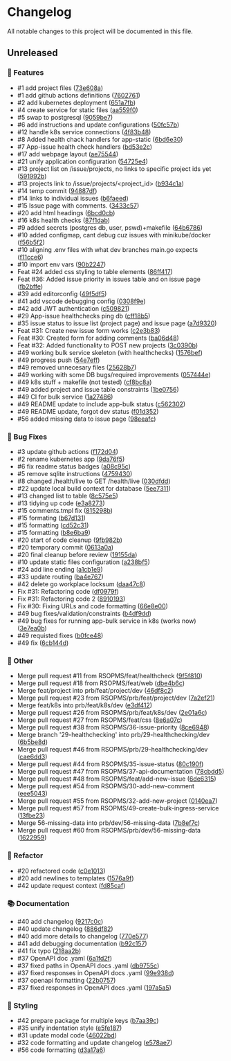 # Changelog

All notable changes to this project will be documented in this file.

## Unreleased

### <!-- 0 -->🚀 Features

- #1 add project files ([73e608a](73e608a3800231ef0b92be6e15cf4b9f9554abba))
- #1 add github actions definitions ([7602761](7602761f5394485f0742855d7432c6aae1842695))
- #2 add kubernetes deployment ([651a7fb](651a7fb6e13dcce8005758e0565ad09aa253b723))
- #4 create service for static files ([aa559f0](aa559f08b9ded6dd11b3c9250ddbc30f0e8c0eca))
- #5 swap to postgresql ([9059be7](9059be703e37e471530ca4afc14d1d478f9ae629))
- #6 add instructions and update configurations ([50fc57b](50fc57bca324322e204d504152733933358462ab))
- #12 handle k8s service connections ([4f83b48](4f83b48353c1dd30fff324e76faf636f9b343f35))
- #8 Added health chack handlers for app-static ([6bd6e30](6bd6e309c7f52a2612ab4c3a0437fd4f13b09a09))
- #7 App-issue health check handlers ([bd53e2c](bd53e2cb52d02f570a0aff52634d6cfc18359ba0))
- #17 add webpage layout ([ae75544](ae755440a2dcc676d525b1d6277201b2ed4d4838))
- #21 unify application configuration ([54725e4](54725e4ce9cfdc583dfe9755435841b173ef6f5e))
- #13 project list on /issue/projects, no links to specific project ids yet ([591992b](591992b89dbcf798225be797f7884ae62f7cd55f))
- #13 projects link to /issue/projects/<project_id> ([b934c1a](b934c1a96feba99b2af851f7133767b1e12873e8))
- #14 temp commit ([94887df](94887df255005d85fcd09d89b5486c2f17a608aa))
- #14 links to individual issues ([b6faeed](b6faeeda429d3311e959e228b87356219d9bb9c1))
- #15 Issue page with comments. ([3433c57](3433c578515244f31f1b364ec30e4eb44966e8b1))
- #20 add html headings ([6bcd0cb](6bcd0cb12bc6b26da7f621b9a1326af65b1a7e40))
- #16 k8s health checks ([87f1dab](87f1dabe1d7a155803a06e1310d35e7457dddd14))
- #9 added secrets (postgres db, user, pswd)+makefile ([64b6786](64b6786bc7a7d128e8950a2e5a31e397045cc2d6))
- #10 added configmap, cant debug cuz issues with minikube/docker ([f56b5f2](f56b5f21d5829ba074c64a0f1385e7f7318414d7))
- #10 aligning .env files with what dev branches main.go expects ([f11cce6](f11cce6b16b2e659da102a3f0f2e06c970a82acb))
- #10 import env vars ([90b2247](90b22472ac2895eb9659d197e71d9f52e9c61a53))
- Feat #24 added css styling to table elements ([86ff417](86ff417c1abfff3c3e6e2ac8ebe2008157c52f38))
- Feat #36: Added issue priority in issues table and on issue page ([fb2bffe](fb2bffe181b80265e9471927fa4e3d70668f5b82))
- #39 add editorconfig ([49f5df5](49f5df511d0645893965703c6a1c5042a2ce22a2))
- #41 add vscode debugging config ([0308f9e](0308f9eb1204a2ff5437f35590a493fe4d43c28e))
- #42 add JWT authentication ([c509821](c509821f04ad84fc30f424d62b5d5f7b33f7087d))
- #29 App-issue healthchecks ping db ([cff18b5](cff18b5fa41d8f9f2bf676824a236aae4dbd5767))
- #35 issue status to issue list (project page) and issue page ([a7d9320](a7d9320f909239920fdaa64421a2d76d683ac312))
- Feat #31: Create new issue form works ([c2e3b83](c2e3b8391b26a44b47eba1d9841b1dace6bd94d2))
- Feat #30: Created form for adding comments ([ba06d48](ba06d48583a9fdd9d1bcd7875944b3cac5965732))
- Feat #32: Added functionality to POST new projects ([3c0390b](3c0390b505d090bfcb701b3522594adcadfe1e82))
- #49 working bulk service skeleton (with healthchecks) ([1576bef](1576bef4878bf439fbf7b82dffa24267bd5d5f7c))
- #49 progress push ([54e7eff](54e7eff729a2b5d2c9d32630b83a00e86f7cd3c5))
- #49 removed unnecesary files ([25628b7](25628b7c768ea8cc7dbc20ea3d107bb02fff257e))
- #49 working with some DB bugs/required improvements ([057444e](057444ea8e97e5c862973df8516be407cf173ed6))
- #49 k8s stuff + makefile (not tested) ([cf8bc8a](cf8bc8ae9db082e3636ec621c1de86c9b71d9a06))
- #49 added project and issue table constraints ([1be0756](1be0756efb2224e4db25ed4433f8ac50afddbe32))
- #49 CI for bulk service ([1a27486](1a274861c5acf90d04b25fc2acbabb8640a7419c))
- #49 README update to include app-bulk status ([c562302](c562302837589153acb6ba92708488a7d8c3de09))
- #49 README update, forgot dev status ([f01d352](f01d352ff395e9f11ecf5b2a7772a71f5c66c6f7))
- #56 added missing data to issue page ([98eeafc](98eeafce623a5c1e57551167bd55ff52f3558164))

### <!-- 1 -->🐛 Bug Fixes

- #3 update github actions ([f172d04](f172d04315b610ae0ee5f6a642c1df598321d134))
- #2 rename kubernetes app ([9da76f5](9da76f59ccf5584adbaf2969c1131b191023b952))
- #6 fix readme status badges ([a08c95c](a08c95c2a29c65119bc2adde44cd029133546e9f))
- #5 remove sqlite instructions ([4759430](4759430949b8c7c39559b69ca22840f532c7f392))
- #8 changed /health/live to GET /health/live ([030dfdd](030dfddc24e8798eb15e96b769405ae0bda14262))
- #22 update local build context for database ([5ee7311](5ee7311e17fd96531d80a85806c93870d80a4ca3))
- #13 changed list to table ([8c575e5](8c575e53105f4d9d97dba44c4f2112a3d4c55125))
- #13 tidying up code ([e3a8273](e3a8273454f60165a737ab76478e9ed0bd7ea87e))
- #15 comments.tmpl fix ([815298b](815298b050b6d1e0ef5cedc826b166e3a7ca5e00))
- #15 formating ([b67d131](b67d131aaaf6c4b75a4bf5ae6f1bc1588a3337a7))
- #15 formatting ([cd52c31](cd52c31dcad3e51907d2a57b920c793c4331f350))
- #15 formatting ([b8e6ba9](b8e6ba91cbd3b33c477e69b3d009199d3ed9468b))
- #20 start of code cleanup ([9fb982b](9fb982be9276f6110f2602f919c388d2562c1eb1))
- #20 temporary commit ([0613a0a](0613a0a19520cbfefba6969a00714ba40ab93a77))
- #20 final cleanup before review ([19155da](19155dac4ab3567765f765414521382a2210a4d4))
- #10 update static files configuration ([a238bf5](a238bf51119a3deade50722a221c0cc1028145e1))
- #24 add line ending ([a1cb1e9](a1cb1e96e882b0970e0ab40acc18af72f8d29f10))
- #33 update routing ([ba4e767](ba4e76779b705b4435a38fd4a6797b850090c84d))
- #42 delete go workplace locksum ([daa47c8](daa47c8823774b860f19665ab9b90c8ccd5c841e))
- Fix #31: Refactoring code ([df0979f](df0979f815950916e437e9aa56b92a401b92e918))
- Fix #31: Refactoring code 2 ([8910193](8910193c64d819fcc9036514f2c04d979dfc7d43))
- Fix #30: Fixing URLs and code formatting ([66e8e00](66e8e00f23735cc4d37eb632cf43cb1e71efa9b9))
- #49 bug fixes/validation/constraints ([b4df9dd](b4df9dd3309708abf19a6a92f5d5a5e63dd7b9c2))
- #49 bug fixes for running app-bulk service in k8s (works now) ([3e7ea0b](3e7ea0bd8dd74a2110d0854e2e98956b27fbf51c))
- #49 requisted fixes ([b0fce48](b0fce489cef8789a00dda9e1d8bd1290290663dc))
- #49 fix ([6cb144d](6cb144da4fca62f7e2b1748277b0313fd6402bb4))

### <!-- 10 -->💼 Other

- Merge pull request #11 from RSOPMS/feat/healthcheck ([9f5f810](9f5f81067f8b99bc2a77312bd8b1802ec9df3c3e))
- Merge pull request #18 from RSOPMS/feat/web ([dbe4b6c](dbe4b6c8bbdb8544b5b85660160050022ecb7f57))
- Merge feat/project into prb/feat/project/dev ([46df8c2](46df8c2cbcef15efc6cee9b0ad804ba2bee238fb))
- Merge pull request #23 from RSOPMS/prb/feat/project/dev ([7a2ef21](7a2ef215bcfeb96b30cb8235c8473e35c95265cb))
- Merge feat/k8s into prb/feat/k8s/dev ([e3df412](e3df4120e5108b492c3d34342eb7ec446d65a27d))
- Merge pull request #26 from RSOPMS/prb/feat/k8s/dev ([2e01a6c](2e01a6c7357ed5d177fafb305e65de1768d24ede))
- Merge pull request #27 from RSOPMS/feat/css ([8e6a07c](8e6a07ca256c5e076747c7e455bc71767b41560d))
- Merge pull request #38 from RSOPMS/36-issue-priority ([8ce6948](8ce6948b7dd9220613d3ef22e0dfc07882e3cf16))
- Merge branch '29-healthchecking' into prb/29-healthchecking/dev ([6b5be8d](6b5be8d3c30e4dc288d4073f68770194789f6c8d))
- Merge pull request #46 from RSOPMS/prb/29-healthchecking/dev ([cae6dd3](cae6dd3dca320d597786c19b1d2410b14e1a58b1))
- Merge pull request #44 from RSOPMS/35-issue-status ([80c190f](80c190f65fc7387f6209b1d6dfc9de77aa057446))
- Merge pull request #47 from RSOPMS/37-api-documentation ([78cbdd5](78cbdd571da0aa21e445cb468e3852cbb2ae830c))
- Merge pull request #48 from RSOPMS/feat/add-new-issue ([6de6315](6de6315b1c98e2ab2c90f47fe50d36e7582e81e2))
- Merge pull request #54 from RSOPMS/30-add-new-comment ([eee5043](eee50436a08074d0e79c58d915ddcf9efb7b6ae1))
- Merge pull request #55 from RSOPMS/32-add-new-project ([0140ea7](0140ea7a5bc0638ec58d0140912bf037a5aeb48c))
- Merge pull request #57 from RSOPMS/49-create-bulk-ingress-service ([13fbe23](13fbe236591247ee2c5a3904df96fad1431782b7))
- Merge 56-missing-data into prb/dev/56-missing-data ([7b8ef7c](7b8ef7ccc28efab30bbd5c74ffa1f2ca3feaa4b2))
- Merge pull request #60 from RSOPMS/prb/dev/56-missing-data ([1622959](16229599d0b86121d4dce0ee7aa6e8e218b37055))

### <!-- 2 -->🚜 Refactor

- #20 refactored code ([c0e1013](c0e1013646b894ca3f4c6864b768bb7dee1dba9d))
- #20 add newlines to templates ([1576a9f](1576a9f2c8232937d294a506969d5f140e3704e9))
- #42 update request context ([fd85caf](fd85caf652b9c4230b61e48e803bc06679d11645))

### <!-- 3 -->📚 Documentation

- #40 add changelog ([9217c0c](9217c0c482f19d512a97ee23eab45a8b4113d74b))
- #40 update changelog ([886df82](886df8230dc241d3443f887720a3462932b4ff96))
- #40 add more details to changelog ([770e577](770e5770c574b591d83d5f3e6c04876b6f31c20a))
- #41 add debugging documentation ([b92c157](b92c157b5dc109742aa81cac4bdd2f7170f35d78))
- #41 fix typo ([218aa2b](218aa2b432469156a1f67624284c43cbbc42281a))
- #37 OpenAPI doc .yaml ([6a1fd2f](6a1fd2fa412886870fde36f8129d615b18fa3c25))
- #37 fixed paths in OpenAPI docs .yaml ([db9755c](db9755c9e2c794a16ca2a35c40c82b665d8462f1))
- #37 fixed responses in OpenAPI docs .yaml ([99e938d](99e938d1590f2dfa41d9d9b9ceba3014ead043cf))
- #37 openapi formatting ([22b0757](22b07573e9db4c95a73b7619d949a6a53b9c032a))
- #37 fixed responses in OpenAPI docs .yaml ([197a5a5](197a5a5b1aa36e9417e1495a5a1e8daa23d5dd17))

### <!-- 5 -->🎨 Styling

- #42 prepare package for multiple keys ([b7aa39c](b7aa39c0bb9c00446f593d47a17fbaf2549ef730))
- #35 unify indentation style ([e5fe187](e5fe187a169be4c4c5b0817b391a07f696ea801c))
- #31 update modal code ([46022bd](46022bd6eb5d65f4e2e952792fb5b3f39e9f592f))
- #32 code formatting and update changelog ([e578ae7](e578ae7f99c0215949495e588ecdf8098e509493))
- #56 code formatting ([d3a17a6](d3a17a62eaf452061499ff178a439efe2f592da4))


